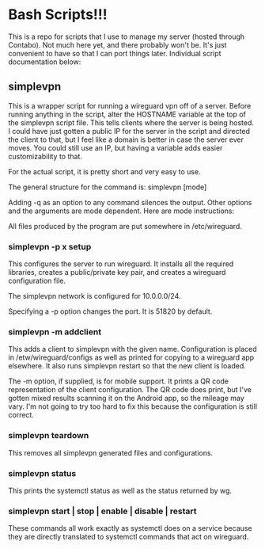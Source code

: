 # Bash Scripts!!!

This is a repo for scripts that I use to manage my server (hosted through Contabo). Not much here yet, and there probably won't be. It's just convenient to have so that I can port things later. Individual script documentation below:

## simplevpn

This is a wrapper script for running a wireguard vpn off of a server. Before running anything in the script, alter the HOSTNAME variable at the top of the simplevpn script file. This tells clients where the server is being hosted. I could have just gotten a public IP for the server in the script and directed the client to that, but I feel like a domain is better in case the server ever moves. You could still use an IP, but having a variable adds easier customizability to that.

For the actual script, it is pretty short and very easy to use.

The general structure for the command is: simplevpn <options> \[mode\] <arguments>

Adding -q as an option to any command silences the output. Other options and the arguments are mode dependent. Here are mode instructions:

All files produced by the program are put somewhere in /etc/wireguard.

### simplevpn -p x setup

This configures the server to run wireguard. It installs all the required libraries, creates a public/private key pair, and creates a wireguard configuration file.

The simplevpn network is configured for 10.0.0.0/24.

Specifying a -p option changes the port. It is 51820 by default.

### simplevpn -m addclient <name>

This adds a client to simplevpn with the given name. Configuration is placed in /etw/wireguard/configs as well as printed for copying to a wireguard app elsewhere. It also runs simplevpn restart so that the new client is loaded.

The -m option, if supplied, is for mobile support. It prints a QR code representation of the client configuration. The QR code does print, but I've gotten mixed results scanning it on the Android app, so the mileage may vary. I'm not going to try too hard to fix this because the configuration is still correct. 

### simplevpn teardown

This removes all simplevpn generated files and configurations.

### simplevpn status

This prints the systemctl status as well as the status returned by wg.

### simplevpn start | stop | enable | disable | restart

These commands all work exactly as systemctl does on a service because they are directly translated to systemctl commands that act on wireguard.
